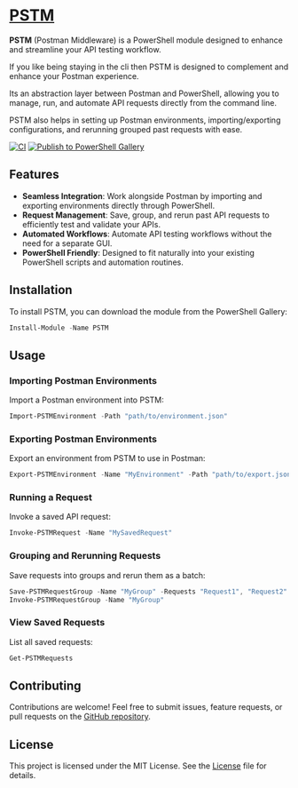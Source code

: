 # [PSTM](https://www.powershellgallery.com/packages/PSTM)

**PSTM** (Postman Middleware) is a PowerShell module designed to enhance and streamline your API testing workflow.

If you like being staying in the cli then PSTM is designed to complement and enhance your Postman experience.

Its an abstraction layer between Postman and PowerShell, allowing you to manage, run, and automate API requests directly from the command line.

PSTM also helps in setting up Postman environments, importing/exporting configurations, and rerunning grouped past requests with ease.

[![CI](https://github.com/alainQtec/PSTM/actions/workflows/CI.yaml/badge.svg)](https://github.com/alainQtec/PSTM/actions/workflows/CI.yaml)
[![Publish to PowerShell Gallery](https://github.com/alainQtec/PSTM/actions/workflows/Publish.yaml/badge.svg?branch=main)](https://github.com/alainQtec/PSTM/actions/workflows/Publish.yaml)

## Features

- **Seamless Integration**: Work alongside Postman by importing and exporting environments directly through PowerShell.
- **Request Management**: Save, group, and rerun past API requests to efficiently test and validate your APIs.
- **Automated Workflows**: Automate API testing workflows without the need for a separate GUI.
- **PowerShell Friendly**: Designed to fit naturally into your existing PowerShell scripts and automation routines.

## Installation

To install PSTM, you can download the module from the PowerShell Gallery:

```powershell
Install-Module -Name PSTM
```

## Usage

### Importing Postman Environments

Import a Postman environment into PSTM:

```powershell
Import-PSTMEnvironment -Path "path/to/environment.json"
```

### Exporting Postman Environments

Export an environment from PSTM to use in Postman:

```powershell
Export-PSTMEnvironment -Name "MyEnvironment" -Path "path/to/export.json"
```

### Running a Request

Invoke a saved API request:

```powershell
Invoke-PSTMRequest -Name "MySavedRequest"
```

### Grouping and Rerunning Requests

Save requests into groups and rerun them as a batch:

```powershell
Save-PSTMRequestGroup -Name "MyGroup" -Requests "Request1", "Request2"
Invoke-PSTMRequestGroup -Name "MyGroup"
```

### View Saved Requests

List all saved requests:

```powershell
Get-PSTMRequests
```

## Contributing

Contributions are welcome! Feel free to submit issues, feature requests, or pull requests on the [GitHub repository](https://github.com/yourusername/PSTM).

## License

This project is licensed under the MIT License. See the [License](https://alainQtec.MIT-license.org) file for details.
